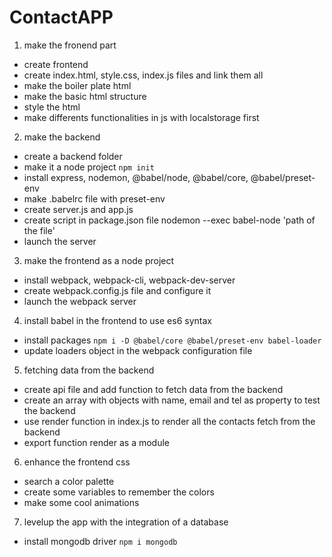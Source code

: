 # ContactAPP

1. make the fronend part
* create frontend 
* create index.html, style.css, index.js files and link them all
* make the boiler plate html
* make the basic html structure
* style the html
* make differents functionalities in js with localstorage first

2. make the backend
* create a backend folder 
* make it a node project `npm init `
* install express, nodemon, @babel/node, @babel/core, @babel/preset-env
* make .babelrc file with preset-env
* create server.js and app.js
* create script in package.json file nodemon --exec babel-node 'path of the file'
* launch the server

3. make the frontend as a node project
* install webpack, webpack-cli, webpack-dev-server
* create webpack.config.js file and configure it
* launch the webpack server

4. install babel in the frontend to use es6 syntax
* install packages `npm i -D @babel/core @babel/preset-env babel-loader`
* update loaders object in the webpack configuration file

5. fetching data from the backend
* create api file and add function to fetch data from the backend
* create an array with objects with name, email and tel as property to test the backend
* use render function in index.js to render all the contacts fetch from the backend
* export function render as a module

6. enhance the frontend css
* search a color palette
* create some variables to remember the colors
* make some cool animations

7. levelup the app with the integration of a database
* install mongodb driver `npm i mongodb`












